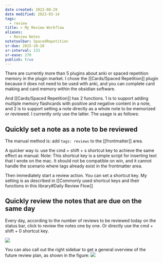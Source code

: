 ```yaml
---
date created: 2022-08-29
date modified: 2023-03-14
tags:
  - review
title: » My Review Workflow
aliases:
  - Review Notes
notetoolbar: SpacedRepetition
sr-due: 2025-10-28
sr-interval: 133
sr-ease: 270
publish: true
---
```

There are currently more than 5 plugins about anki or spaced repetition memory in the plugin market. I chose the [[Cards/Spaced Repetition]] plugin because it does not need to be used with anki, and you can complete card making and card memory within the obsidian software.

And [[Cards/Spaced Repetition]] has 2 functions. 1 is to support adding multiple memory flashcards with positive and negative content in a note, and 2 is to support setting a note directly as a whole note to be memorized or reviewed. I currently only use the latter. The usage is as follows:

## Quickly set a note as a note to be reviewed

The manual method is: add `tags: reviews` to the [[frontmatter]] area.

A quicker way is: use the cmd + shift + s shortcut key to achieve the same effect as manual.
	Note: This shortcut key is a simple script for inserting text that I wrote on the mac. It should not be compatible on win, and it cannot handle the scenario where tags already exist in the frontmatter area.

Then immediately start a review action. You can set a shortcut key. My setting is as described in [[Commonly used shortcut keys and their functions in this library#Daily Review Flow]]

## Quickly review the notes that are due on the same day

Every day, according to the number of reviews to be reviewed today on the status bar, click to review the notes one by one. Or directly use the cmd + shift + 0 shortcut key.

![](https://img2.oldwinter.top/20220829210221.png)

You can also call out the right sidebar to get a general overview of the future review plan, as shown in the figure:
![](https://img2.oldwinter.top/20220829210140.png) 